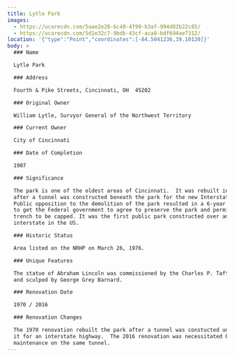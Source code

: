 ```yaml
---
title: Lytle Park
images:
  - https://ucarecdn.com/5aae2e28-6c48-4f99-b3af-994d82b22c85/
  - https://ucarecdn.com/5d1e32c7-9bdb-43cf-aca8-bdf694ae7312/
location: '{"type":"Point","coordinates":[-84.5041236,39.10120]}'
body: >
  ### Name

  Lytle Park

  ### Address

  Fourth & Pike Streets, Cincinnati, OH  45202

  ### Original Owner

  William Lytle, Survyor General of the Northwest Territory

  ### Current Owner

  City of Cincinnati

  ### Date of Completion

  1907

  ### Significance

  The park is one of the oldest areas of Cincinnati.  It was rebuilt in 1970
  after a tunnel was constructed beneath the park for the new Interstate-71. 
  Public opposition to the demolition of the park resulted in a 6-year campaign
  to get the Federal government to agree to preserve the park and permit the
  trench to be capped. It was the first public park constructed over an
  interstate in the US.

  ### Historic Status

  Area listed on the NRHP on March 26, 1976.

  ### Unique Features

  The statue of Abraham Lincoln was commissioned by the Charles P. Taft family
  and sculped by George Grey Barnard.

  ### Renovation Date

  1970 / 2016

  ### Renovation Changes

  The 1970 renovation rebuilt the park after a tunnel was constucted underneath
  it for an interstate highway.  The 2016 renovation was necessitated by
  maintenance on the same tunnel.
---
```


